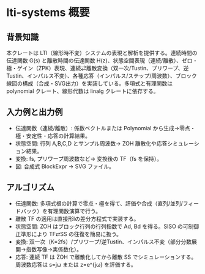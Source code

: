 # lti-systems 概要

## 背景知識
本クレートは LTI（線形時不変）システムの表現と解析を提供する。連続時間の伝達関数 G(s) と離散時間の伝達関数 H(z)、状態空間表現（連続/離散）、ゼロ・極・ゲイン（ZPK）表現、連続⇄離散変換（双一次/Tustin、プリワープ、逆Tustin、インパルス不変）、各種応答（インパルス/ステップ/周波数）、ブロック線図の構成（合成・SVG出力）を実装している。多項式と有理関数は polynomial クレート、線形代数は linalg クレートに依存する。

## 入力例と出力例
- 伝達関数（連続/離散）: 係数ベクトルまたは Polynomial から生成→零点・極・安定性・応答の計算結果。
- 状態空間: 行列 A,B,C,D とサンプル周波数→ ZOH 離散化や応答シミュレーション結果。
- 変換: fs, プリワープ周波数など→ 変換後の TF（fs を保持）。
- 図: 合成式 BlockExpr → SVG ファイル。

## アルゴリズム
- 伝達関数: 多項式根の計算で零点・極を得て、評価や合成（直列/並列/フィードバック）を有理関数演算で行う。
- 離散 TF の適用は直接形Iの差分方程式で実装する。
- 状態空間: ZOH はブロック行列の行列指数で Ad, Bd を得る。SISO の可制御正準形により TF⇄SS の往復を簡易に扱う。
- 変換: 双一次（K=2fs）/プリワープ/逆Tustin、インパルス不変（部分分数展開→指数写像→実係数化）。
- 応答: 連続 TF は ZOH で離散化してから離散 SS でシミュレーションする。周波数応答は s=jω または z=e^{jω} を評価する。
